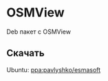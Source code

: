 # OSMView
Deb пакет с OSMView

## Cкачать

Ubuntu: [ppa:pavlyshko/esmasoft](https://launchpad.net/~pavlyshko/+archive/ubuntu/esmasoft)

